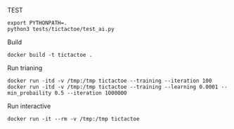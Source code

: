 
TEST
```
export PYTHONPATH=.
python3 tests/tictactoe/test_ai.py
```

Build
```
docker build -t tictactoe .
```

Run trianing
```
docker run -itd -v /tmp:/tmp tictactoe --training --iteration 100
docker run -itd -v /tmp:/tmp tictactoe --training --learning 0.0001 --min_probaility 0.5 --iteration 1000000
```

Run interactive
```
docker run -it --rm -v /tmp:/tmp tictactoe
```